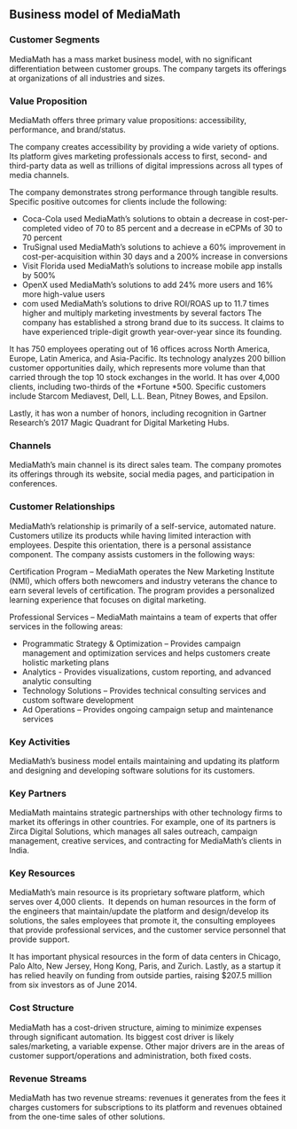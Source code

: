 Business model of MediaMath
---------------------------

 ### Customer Segments

 MediaMath has a mass market business model, with no significant differentiation between customer groups. The company targets its offerings at organizations of all industries and sizes.

 ### Value Proposition

 MediaMath offers three primary value propositions: accessibility, performance, and brand/status.

 The company creates accessibility by providing a wide variety of options. Its platform gives marketing professionals access to first, second- and third-party data as well as trillions of digital impressions across all types of media channels.

 The company demonstrates strong performance through tangible results. Specific positive outcomes for clients include the following:

  * Coca-Cola used MediaMath’s solutions to obtain a decrease in cost-per-completed video of 70 to 85 percent and a decrease in eCPMs of 30 to 70 percent
 * TruSignal used MediaMath’s solutions to achieve a 60% improvement in cost-per-acquisition within 30 days and a 200% increase in conversions
 * Visit Florida used MediaMath’s solutions to increase mobile app installs by 500%
 * OpenX used MediaMath’s solutions to add 24% more users and 16% more high-value users
 * com used MediaMath’s solutions to drive ROI/ROAS up to 11.7 times higher and multiply marketing investments by several factors
  The company has established a strong brand due to its success. It claims to have experienced triple-digit growth year-over-year since its founding.

 It has 750 employees operating out of 16 offices across North America, Europe, Latin America, and Asia-Pacific. Its technology analyzes 200 billion customer opportunities daily, which represents more volume than that carried through the top 10 stock exchanges in the world. It has over 4,000 clients, including two-thirds of the *Fortune *500. Specific customers include Starcom Mediavest, Dell, L.L. Bean, Pitney Bowes, and Epsilon.

 Lastly, it has won a number of honors, including recognition in Gartner Research’s 2017 Magic Quadrant for Digital Marketing Hubs.

 ### Channels

 MediaMath’s main channel is its direct sales team. The company promotes its offerings through its website, social media pages, and participation in conferences.

 ### Customer Relationships

 MediaMath’s relationship is primarily of a self-service, automated nature. Customers utilize its products while having limited interaction with employees. Despite this orientation, there is a personal assistance component. The company assists customers in the following ways:

 Certification Program – MediaMath operates the New Marketing Institute (NMI), which offers both newcomers and industry veterans the chance to earn several levels of certification. The program provides a personalized learning experience that focuses on digital marketing.

 Professional Services – MediaMath maintains a team of experts that offer services in the following areas:

  * Programmatic Strategy & Optimization – Provides campaign management and optimization services and helps customers create holistic marketing plans
 * Analytics - Provides visualizations, custom reporting, and advanced analytic consulting
 * Technology Solutions – Provides technical consulting services and custom software development
 * Ad Operations – Provides ongoing campaign setup and maintenance services
  ### Key Activities

 MediaMath’s business model entails maintaining and updating its platform and designing and developing software solutions for its customers.

 ### Key Partners

 MediaMath maintains strategic partnerships with other technology firms to market its offerings in other countries. For example, one of its partners is Zirca Digital Solutions, which manages all sales outreach, campaign management, creative services, and contracting for MediaMath’s clients in India.

 ### Key Resources

 MediaMath’s main resource is its proprietary software platform, which serves over 4,000 clients.  It depends on human resources in the form of the engineers that maintain/update the platform and design/develop its solutions, the sales employees that promote it, the consulting employees that provide professional services, and the customer service personnel that provide support.

 It has important physical resources in the form of data centers in Chicago, Palo Alto, New Jersey, Hong Kong, Paris, and Zurich. Lastly, as a startup it has relied heavily on funding from outside parties, raising $207.5 million from six investors as of June 2014.

 ### Cost Structure

 MediaMath has a cost-driven structure, aiming to minimize expenses through significant automation. Its biggest cost driver is likely sales/marketing, a variable expense. Other major drivers are in the areas of customer support/operations and administration, both fixed costs.

 ### Revenue Streams

 MediaMath has two revenue streams: revenues it generates from the fees it charges customers for subscriptions to its platform and revenues obtained from the one-time sales of other solutions.